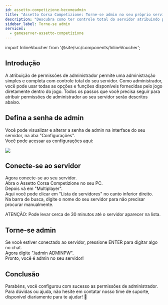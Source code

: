 ```yaml
---
id: assetto-competizione-becomeadmin
title: "Assetto Corsa Competizione: Torne-se admin no seu próprio servidor"
description: "Descubra como ter controle total do servidor atribuindo permissões de administrador e gerenciando seu servidor de jogos de forma eficaz → Saiba mais agora"
sidebar_label: Torne-se admin
services:
  - gameserver-assetto-competizione
---
```


import InlineVoucher from '@site/src/components/InlineVoucher';

## Introdução
A atribuição de permissões de administrador permite uma administração simples e completa com controle total do seu servidor. Como administrador, você pode usar todas as opções e funções disponíveis fornecidas pelo jogo diretamente dentro do jogo. Todos os passos que você precisa seguir para atribuir permissões de administrador ao seu servidor serão descritos abaixo.  
<InlineVoucher />

## Defina a senha de admin  
Você pode visualizar e alterar a senha de admin na interface do seu servidor, na aba "Configurações".  
Você pode acessar as configurações aqui:

![](https://screensaver01.zap-hosting.com/index.php/s/3yB6Zym5LKc8FPr/preview)

<InlineVoucher />

## Conecte-se ao servidor  
Agora conecte-se ao seu servidor.  
Abra o Assetto Corsa Competizione no seu PC.  
Depois vá em "Multiplayer".  
Aqui você pode clicar em "Lista de servidores" no canto inferior direito.  
Na barra de busca, digite o nome do seu servidor para não precisar procurar manualmente.

ATENÇÃO: Pode levar cerca de 30 minutos até o servidor aparecer na lista.

## Torne-se admin  
Se você estiver conectado ao servidor, pressione ENTER para digitar algo no chat.  
Agora digite "/admin ADMINPW".  
Pronto, você é admin no seu servidor!  

## Conclusão

Parabéns, você configurou com sucesso as permissões de administrador. Para dúvidas ou ajuda, não hesite em contatar nosso time de suporte, disponível diariamente para te ajudar! 🙂

<InlineVoucher />
